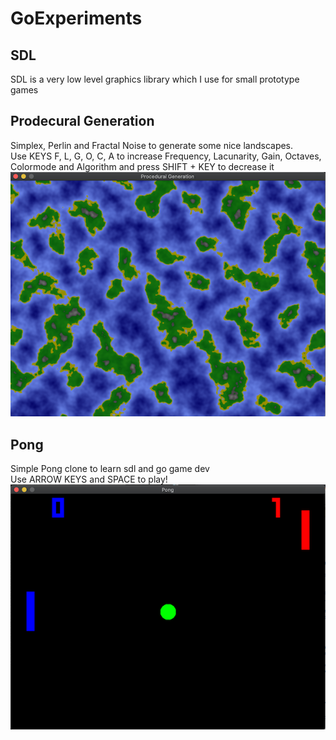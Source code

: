 # GoExperiments

## SDL
SDL is a very low level graphics library which I use for small prototype games

## Prodecural Generation
Simplex, Perlin and Fractal Noise to generate some nice landscapes.<br/>
Use KEYS F, L, G, O, C, A to increase Frequency, Lacunarity, Gain, Octaves, Colormode and Algorithm and press SHIFT + KEY to decrease it
![ProceduralGeneration!](docs/procGen.png)

## Pong
Simple Pong clone to learn sdl and go game dev<br/>
Use ARROW KEYS and SPACE to play!
![Pong!](docs/pong.png)
